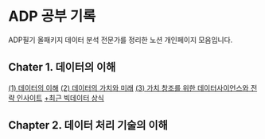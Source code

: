 # ADP 공부 기록
ADP필기 올패키지 데이터 분석 전문가를 정리한 노션 개인페이지 모음입니다.


## Chater 1. 데이터의 이해
[(1) 데이터의 이해](https://jyanalyst.notion.site/d2292d3ffb694a45958053e4250ee2d5)
[(2) 데이터의 가치와 미래](https://jyanalyst.notion.site/cd19a7d512364dad8534e96a87219abf)
[(3) 가치 창조를 위한 데이터사이언스와 전략 인사이트](https://jyanalyst.notion.site/54d6337627f6401d8146be26b84f5529)
[+최근 빅데이터 상식](https://jyanalyst.notion.site/d488031afdae481c834b8679b1b09820)

## Chapter 2. 데이터 처리 기술의 이해
